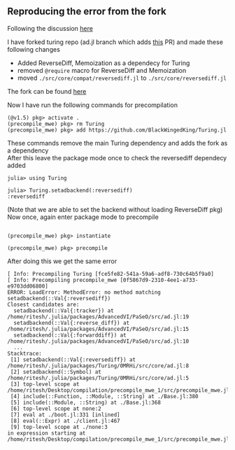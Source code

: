 ## Reproducing the error from the fork
Following the discussion [here](https://github.com/TuringLang/Turing.jl/issues/1400)

I have forked turing repo (ad.jl branch which adds [this](https://github.com/TuringLang/Turing.jl/pull/1401) PR)
and made these following changes
* Added ReverseDiff, Memoization as a dependecy for Turing
* removed `@require` macro for ReverseDiff and Memoization
* moved `./src/core/compat/reversediff.jl` to `./src/core/reversediff.jl` 

The fork can be found [here](https://github.com/BlackWingedKing/Turing.jl)

Now I have run the following commands for precompilation

```
(@v1.5) pkg> activate .
(precompile_mwe) pkg> rm Turing
(precompile_mwe) pkg> add https://github.com/BlackWingedKing/Turing.jl
```
These commands remove the main Turing dependency and adds the fork as a dependency  
After this leave the package mode once to check the reversediff dependecy added
```
julia> using Turing

julia> Turing.setadbackend(:reversediff)
:reversediff

```
(Note that we are able to set the backend without loading ReverseDiff pkg)  
Now once, again enter package mode to precompile

```

(precompile_mwe) pkg> instantiate

(precompile_mwe) pkg> precompile
```

After doing this we get the same error
```
[ Info: Precompiling Turing [fce5fe82-541a-59a6-adf8-730c64b5f9a0]
[ Info: Precompiling precompile_mwe [0f5867d9-2310-4ee1-a733-e9703dd06800]
ERROR: LoadError: MethodError: no method matching setadbackend(::Val{:reversediff})
Closest candidates are:
  setadbackend(::Val{:tracker}) at /home/ritesh/.julia/packages/AdvancedVI/PaSeO/src/ad.jl:19
  setadbackend(::Val{:reverse_diff}) at /home/ritesh/.julia/packages/AdvancedVI/PaSeO/src/ad.jl:15
  setadbackend(::Val{:forwarddiff}) at /home/ritesh/.julia/packages/AdvancedVI/PaSeO/src/ad.jl:10
  ...
Stacktrace:
 [1] setadbackend(::Val{:reversediff}) at /home/ritesh/.julia/packages/Turing/0MRHi/src/core/ad.jl:8
 [2] setadbackend(::Symbol) at /home/ritesh/.julia/packages/Turing/0MRHi/src/core/ad.jl:5
 [3] top-level scope at /home/ritesh/Desktop/compilation/precompile_mwe_1/src/precompile_mwe.jl:3
 [4] include(::Function, ::Module, ::String) at ./Base.jl:380
 [5] include(::Module, ::String) at ./Base.jl:368
 [6] top-level scope at none:2
 [7] eval at ./boot.jl:331 [inlined]
 [8] eval(::Expr) at ./client.jl:467
 [9] top-level scope at ./none:3
in expression starting at /home/ritesh/Desktop/compilation/precompile_mwe_1/src/precompile_mwe.jl:3
```